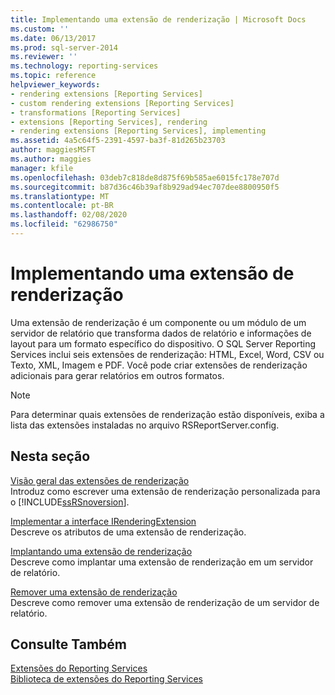 ```yaml
---
title: Implementando uma extensão de renderização | Microsoft Docs
ms.custom: ''
ms.date: 06/13/2017
ms.prod: sql-server-2014
ms.reviewer: ''
ms.technology: reporting-services
ms.topic: reference
helpviewer_keywords:
- rendering extensions [Reporting Services]
- custom rendering extensions [Reporting Services]
- transformations [Reporting Services]
- extensions [Reporting Services], rendering
- rendering extensions [Reporting Services], implementing
ms.assetid: 4a5c64f5-2391-4597-ba3f-81d265b23703
author: maggiesMSFT
ms.author: maggies
manager: kfile
ms.openlocfilehash: 03deb7c818de8d875f69b585ae6015fc178e707d
ms.sourcegitcommit: b87d36c46b39af8b929ad94ec707dee8800950f5
ms.translationtype: MT
ms.contentlocale: pt-BR
ms.lasthandoff: 02/08/2020
ms.locfileid: "62986750"
---
```

# <a name="implementing-a-rendering-extension"></a>Implementando uma extensão de renderização
  Uma extensão de renderização é um componente ou um módulo de um servidor de relatório que transforma dados de relatório e informações de layout para um formato específico do dispositivo. O SQL Server Reporting Services inclui seis extensões de renderização: HTML, Excel, Word, CSV ou Texto, XML, Imagem e PDF. Você pode criar extensões de renderização adicionais para gerar relatórios em outros formatos.  
  
> [!NOTE]  
>  Para determinar quais extensões de renderização estão disponíveis, exiba a lista das extensões instaladas no arquivo RSReportServer.config.  
  
## <a name="in-this-section"></a>Nesta seção  
 [Visão geral das extensões de renderização](rendering-extensions-overview.md)  
 Introduz como escrever uma extensão de renderização personalizada para o [!INCLUDE[ssRSnoversion](../../../includes/ssrsnoversion-md.md)].  
  
 [Implementar a interface IRenderingExtension](implementing-the-irenderingextension-interface.md)  
 Descreve os atributos de uma extensão de renderização.  
  
 [Implantando uma extensão de renderização](deploying-a-rendering-extension.md)  
 Descreve como implantar uma extensão de renderização em um servidor de relatório.  
  
 [Remover uma extensão de renderização](removing-a-rendering-extension.md)  
 Descreve como remover uma extensão de renderização de um servidor de relatório.  
  
## <a name="see-also"></a>Consulte Também  
 [Extensões do Reporting Services](../reporting-services-extensions.md)   
 [Biblioteca de extensões do Reporting Services](../reporting-services-extension-library.md)  
  
  
